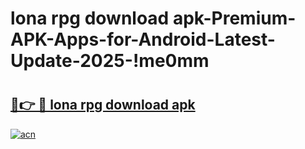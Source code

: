 # lona rpg download apk-Premium-APK-Apps-for-Android-Latest-Update-2025-!me0mm

# <h2><a href="https://googleone.com">🔗👉 🔴 lona rpg download apk</a></h2>

[![acn](https://github.com/user-attachments/assets/0f9c940e-d8b0-45ae-aac7-cd30a18b3e1c)](https://googleone.com)

